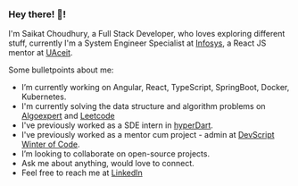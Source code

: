 ### Hey there! 👋!

I'm Saikat Choudhury, a Full Stack Developer, who loves exploring different stuff, currently I'm a System Engineer Specialist at [Infosys](https://www.infosys.com), a React JS mentor at [UAceit](https://uaceit.com).

Some bulletpoints about me:

- I’m currently working on Angular, React, TypeScript, SpringBoot, Docker, Kubernetes.
- I'm currently solving the data structure and algorithm problems on [Algoexpert](https://www.algoexpert.io/questions) and [Leetcode](https://leetcode.com/problemset/all/)
- I've previously worked as a SDE intern in [hyperDart](https://hyperdart.com). 
- I've previously worked as a mentor cum project - admin at [DevScript Winter of Code](https://devscript.tech/woc/).
- I’m looking to collaborate on open-source projects.
- Ask me about anything, would love to connect.
- Feel free to reach me at [LinkedIn](https://www.linkedin.com/in/saikat-c-3b9878110/)
